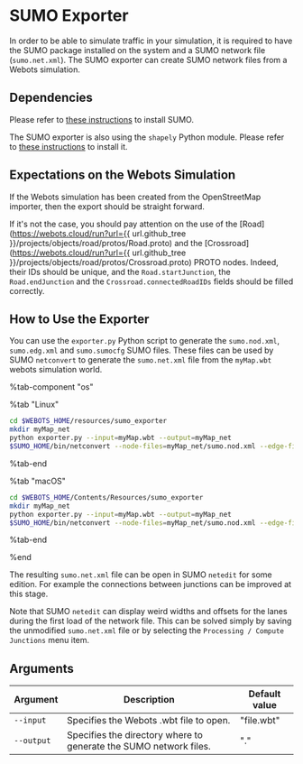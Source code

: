 # SUMO Exporter

In order to be able to simulate traffic in your simulation, it is required to have the SUMO package installed on the system and a SUMO network file (`sumo.net.xml`).
The SUMO exporter can create SUMO network files from a Webots simulation.

## Dependencies

Please refer to [these instructions](sumo-interface.md#dependencies) to install SUMO.

The SUMO exporter is also using the `shapely` Python module.
Please refer to [these instructions](openstreetmap-importer.md#dependencies) to install it.

## Expectations on the Webots Simulation

If the Webots simulation has been created from the OpenStreetMap importer, then the export should be straight forward.

If it's not the case, you should pay attention on the use of the [Road](https://webots.cloud/run?url={{ url.github_tree }}/projects/objects/road/protos/Road.proto) and the [Crossroad](https://webots.cloud/run?url={{ url.github_tree }}/projects/objects/road/protos/Crossroad.proto) PROTO nodes.
Indeed, their IDs should be unique, and the `Road.startJunction`, the `Road.endJunction` and the `Crossroad.connectedRoadIDs` fields should be filled correctly.

## How to Use the Exporter

You can use the `exporter.py` Python script to generate the `sumo.nod.xml`, `sumo.edg.xml` and `sumo.sumocfg` SUMO files.
These files can be used by SUMO `netconvert` to generate the `sumo.net.xml` file from the `myMap.wbt` webots simulation world.

%tab-component "os"

%tab "Linux"

```sh
cd $WEBOTS_HOME/resources/sumo_exporter
mkdir myMap_net
python exporter.py --input=myMap.wbt --output=myMap_net
$SUMO_HOME/bin/netconvert --node-files=myMap_net/sumo.nod.xml --edge-files=myMap_net/sumo.edg.xml --output-file=myMap_net/sumo.net.xml
```

%tab-end

%tab "macOS"

```sh
cd $WEBOTS_HOME/Contents/Resources/sumo_exporter
mkdir myMap_net
python exporter.py --input=myMap.wbt --output=myMap_net
$SUMO_HOME/bin/netconvert --node-files=myMap_net/sumo.nod.xml --edge-files=myMap_net/sumo.edg.xml --output-file=myMap_net/sumo.net.xml
```

%tab-end

%end

The resulting `sumo.net.xml` file can be open in SUMO `netedit` for some edition.
For example the connections between junctions can be improved at this stage.

Note that SUMO `netedit` can display weird widths and offsets for the lanes during the first load of the network file.
This can be solved simply by saving the unmodified `sumo.net.xml` file or by selecting the `Processing / Compute Junctions` menu item.

## Arguments

| Argument   | Description                                                       | Default value |
| ---------- | ----------------------------------------------------------------- | ------------- |
| `--input`  | Specifies the Webots .wbt file to open.                           | "file.wbt"    |
| `--output` | Specifies the directory where to generate the SUMO network files. | "."           |
